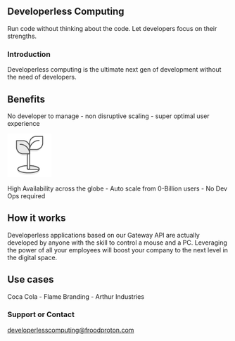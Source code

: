 ## Developerless Computing

Run code without thinking about the code. Let developers focus on their strengths.

### Introduction
Developerless computing is the ultimate next gen of development without the need of developers. 

## Benefits
No developer to manage  -   non disruptive scaling  -   super optimal user experience

![](/100x100_benefit_green.png)


High Availability across the globe  -    Auto scale from 0-Billion users  -   No Dev Ops required     



## How it works
Developerless applications based on our Gateway API are actually developed by anyone with the skill to control a mouse and a PC. Leveraging the power of all your employees will boost your company to the next level in the digital space. 

## Use cases
Coca Cola - Flame Branding - Arthur Industries 

### Support or Contact

developerlesscomputing@froodproton.com
